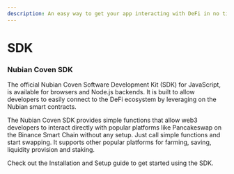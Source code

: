 ```yaml
---
description: An easy way to get your app interacting with DeFi in no time.
---
```


# SDK

### Nubian Coven SDK

The official Nubian Coven Software Development Kit (SDK) for JavaScript, is available for browsers and Node.js backends. It is built to allow developers to easily connect to the DeFi ecosystem by leveraging on the Nubian smart contracts.&#x20;

The Nubian Coven SDK provides simple functions that allow web3 developers to interact directly with popular platforms like Pancakeswap on the Binance Smart Chain without any setup. Just call simple functions and start swapping. It supports other popular platforms for farming, saving, liquidity provision and staking.&#x20;

Check out the Installation and Setup guide to get started using the SDK.

